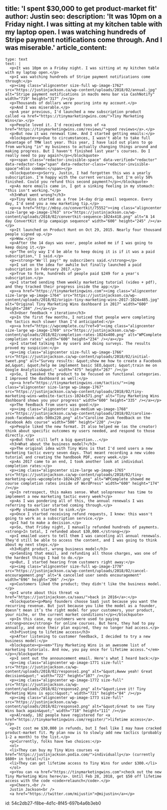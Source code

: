 title: 'I spent $30,000 to get product-market fit'
author: Justin
seo:
  description: 'It was 10pm on a Friday night. I was sitting at my kitchen table with my laptop open. I was watching hundreds of Stripe payment notifications come through. And I was miserable.'
article_content:
  -
    type: text
    text: |
      <p>It was 10pm on a Friday night. I was sitting at my kitchen table with my laptop open.</p>
      <p>I was watching hundreds of Stripe payment notifications come through:</p>
      <p><img class="aligncenter size-full wp-image-1762" src="https://justinjackson.ca/wp-content/uploads/2018/02/annual.jpg" alt="Stripe payment notifications in macOs menu bar via CashNotify" width="719" height="317" /></p>
      <p>Thousands of dollars were pouring into my account.</p>
      <p>And I was miserable.</p>
      <p>A year previous, I'd launched a new subscription product called <a href="https://tinymarketingwins.com/">Tiny Marketing Wins</a>.</p>
      <p>People loved it. I'd received tons of <a href="https://tinymarketingwins.com/reviews/">good reviews</a>.</p>
      <p>But now it was renewal time. And I started getting emails:</p>
      <blockquote><p>Due to circumstances, I wasn't able to take full advantage of TMW last year. This year, I have laid out plans to go from working "in" my business to actually changing things around and making progress. But I haven't finished last year's courses. Do I really need to pay again?</p></blockquote>
      <p><span class="redactor-invisible-space" data-verified="redactor" data-redactor-tag="span" data-redactor-class="redactor-invisible-space">Also common:</span></p>
      <blockquote><p>Sorry, Justin, I had forgotten this was a yearly subscription. I'm happy with the current version, but I'm only 50% finished. Could you refund this second payment?</p></blockquote>
      <p>As more emails came in, I got a sinking feeling in my stomach: "this isn't working."</p>
      <h3>What went wrong?</h3>
      <p>Tiny Wins started as a free 14-day drip email sequence. Every day, I'd send you a new marketing tip.</p>
      <p><a href="http://mbsy.co/convertkit/75552"><img class="aligncenter size-large wp-image-1763" src="https://justinjackson.ca/wp-content/uploads/2018/02/convertkit-sequence-1024x418.png" alt="A 14 day ConvertKit drip campaign sequence" width="600" height="245" /></a></p>
      <p>It launched on Product Hunt on Oct 29, 2015. Nearly four thousand people signed up.</p>
      <p>Wow.</p>
      <p>After the 14 days was over, people asked me if I was going to keep doing it.</p>
      <p>"The only way I'd be able to keep doing it is if it was a paid subscription," I said.</p>
      <p><strong>"We'll pay!" my subscribers said.</strong></p>
      <p>I sat on the idea for awhile but finally launched a paid subscription in February 2017.</p>
      <p>True to form, hundreds of people paid $249 for a year's subscription.</p>
      <p>I started sending them weekly marketing tutorial (video + pdf), and they tracked their progress inside the app:</p>
      <p><a href="https://tinymarketingwins.com"><img class="aligncenter size-large wp-image-1764" src="https://justinjackson.ca/wp-content/uploads/2018/02/origin-tiny-marketing-wins-2017-1024x485.jpg" alt="Original Tiny Marketing Wins dashboard in 2017" width="600" height="284" /></a></p>
      <h3>User feedback + iteration</h3>
      <p>In the first few months, I noticed that people were completing the tactics much slower than I'd anticipated:</p>
      <p><a href="https://wpcomplete.co/?ref=9"><img class="aligncenter size-large wp-image-1769" src="https://justinjackson.ca/wp-content/uploads/2018/02/completion-rates-1024x400.png" alt="WPComplete completion rates" width="600" height="234" /></a></p>
      <p>I started talking to my users and doing surveys. The results proved my suspicion:</p>
      <p><img class="aligncenter size-full wp-image-1766" src="https://justinjackson.ca/wp-content/uploads/2018/02/initial-tweet.png" alt="Survey results: &quot;show me how to create a Facebook ad,&quot; &quot;help me implement basic SEO,&quot; &quot;train me on Google Analytics&quot;" width="475" height="267" /></p>
      <p>So, I tweaked the product to be focused on functional categories. I improved the dashboard as well:</p>
      <p><a href="https://tinymarketingwins.com/tactics/"><img class="aligncenter size-large wp-image-1767" src="https://justinjackson.ca/wp-content/uploads/2018/02/tiny-marketing-wins-website-tactics-1024x571.png" alt="Tiny Marketing Wins dashboard shows you your progress" width="600" height="335" /></a></p>
      <p>The feedback from users was good:</p>
      <p><img class="aligncenter size-medium wp-image-1768" src="https://justinjackson.ca/wp-content/uploads/2018/02/caroline-zook-facebook-ads-500x220.png" alt="Caroline Zook feedback on the Facebook Ads course" width="500" height="220" /></p>
      <p>People liked the new format. It also helped me (as the creator) think about specific outcomes my users needed, and respond to those directly.</p>
      <p>But that still left a big question...</p>
      <h3>What about the business model?</h3>
      <p>The original idea with Tiny Wins is that I'd send users a new marketing tactic every seven days. That meant recording a new video tutorial and creating the handbook PDF, every week.</p>
      <p>As 2017 came to an end, I took another look at individual completion rates:</p>
      <p><img class="aligncenter size-large wp-image-1765" src="https://justinjackson.ca/wp-content/uploads/2018/02/tiny-marketing-wins-wpcomplete-1024x297.png" alt="WPComplete showed me course completion rates inside of WordPress" width="600" height="174" /></p>
      <p>In retrospect, this makes sense. What solopreneur has time to implement a new marketing tactic every week?</p>
      <p>As I was pondering all of this, the annual renewals I was referring to earlier started coming through.</p>
      <p>My stomach started to sink.</p>
      <p>Once I started receiving refund requests, I knew: this wasn't going to work as a subscription service.</p>
      <p>I had to make a decision.</p>
      <p>So, that Friday night, I manually refunded hundreds of payments. <strong>In total, I refunded about $30,000.</strong></p>
      <p>I emailed users to tell them I was canceling all annual renewals. They'd still be able to access the content, and I was going to think about my next steps.</p>
      <h3>Right product, wrong business model</h3>
      <p>Sending that email, and refunding all those charges, was one of the hardest things I had to do.</p>
      <p>But, I started hearing from customers right away:</p>
      <p><img class="aligncenter size-full wp-image-1770" src="https://justinjackson.ca/wp-content/uploads/2018/02/cancel-encouragement.png" alt="A cancelled user sends encouragement" width="696" height="266" /></p>
      <p>Customers liked the product; they didn't like the business model.</p>
      <p>I wrote about this threat <a href="https://justinjackson.ca/saas/">back in 2016</a>:</p>
      <blockquote><p>Many founders choose SaaS just because you want the recurring revenue. But just because you like the model as a founder, doesn’t mean it’s the right model for your customers, your product, your niche, or the current market conditions!</p></blockquote>
      <p>In this case, my customers were used to paying <strong>once</strong> for online courses. But here, they had to pay annually, and once their plan expired, they no longer had access.</p>
      <h3>Pivoting to lifetime access</h3>
      <p>After listening to customer feedback, I decided to try a new business model:</p>
      <blockquote><p><em>"Tiny Marketing Wins is an awesome list of marketing tutorials. And now, you pay once for lifetime access."</em></p></blockquote>
      <p>I sent out the announcement email. Here's what I heard back:</p>
      <p><img class="aligncenter wp-image-1771 size-full" src="https://justinjackson.ca/wp-content/uploads/2018/02/response1.png" alt="&quot;Awww yeah! Great decision&quot;" width="722" height="107" /></p>
      <p><img class="aligncenter wp-image-1772 size-full" src="https://justinjackson.ca/wp-content/uploads/2018/02/response2.png" alt="&quot;Love it! Tiny Marketing Wins is epic!&quot;" width="721" height="84" /></p>
      <p><img class="aligncenter wp-image-1773 size-full" src="https://justinjackson.ca/wp-content/uploads/2018/02/response3.png" alt="&quot;Great to see Tiny Wins back again&quot;" width="718" height="111" /></p>
      <p>Already, 102 people have registered for <a href="https://tinymarketingwins.com/register/">lifetime access</a>.</p>
      <p>It cost me $30,000 in refunds, but I feel like I may have cracked product-market fit. My plan now is to slowly add new tactics (probably 1-2 a month) to the list.</p>
      <p>Currently, folks have two choices:</p>
      <ol>
      <li>They can buy my Tiny Wins courses <a href="https://justinjackson.podia.com/">individually</a> (currently $600+ in total)</li>
      <li>They can get lifetime access to Tiny Wins for under $300.</li>
      </ol>
      <p>You can <a href="https://tinymarketingwins.com">check out the new Tiny Marketing Wins here</a>. Until Feb 28, 2018, get $50 off lifetime access with the code <code>relaunch</code>.</p>
      <p>Cheers,<br />
      Justin Jackson<br />
      <a href="https://twitter.com/mijustin">@mijustin</a></p>
      
id: 54c2db27-f8be-4d1c-8f45-697b4a6b3eb0
